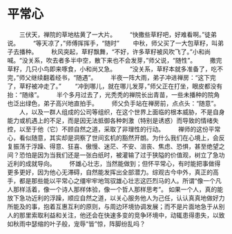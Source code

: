 # 平常心
　　三伏天，禅院的草地枯黄了一大片。 
　　“快撒些草籽吧，好难看啊。”徒弟说。 
　　“等天凉了，”师傅挥挥手，“随时” 
　　中秋，师父买了一大包草籽，叫弟子去播种。 
　　秋风突起，草籽飘舞，“不好，许多草籽被风吹飞了。”小和尚喊。“没关系，吹去者多半中空，散下来也不会发芽，”师父说，“随性”。 
　　撒完草籽，几只小鸟即来啄食，小和尚又急。 
　　“没关系，草籽本就多准备了，吃不完，”师父继续翻着经书，“随遇”。 
　　半夜一阵大雨，弟子冲进禅房：“这下完了，草籽被冲走了。” 
　　“冲到哪儿，就在哪儿发芽，”师父正在打坐，眼皮都没有抬：“随缘”。 
　　半个多月过去了，光秃秃的禅院长出青苗，一些未播种的院角也泛出绿色，弟子高兴地直拍手。 
　　师父负手站在禅房前，点点头：“随意”。 
　　人，以及一群人组成的公司等组织，在这个世界上面临的根本威胁，不是自身能力或机遇上的不足，而是因无法抵御各种刺激（特别是诱惑）而导致的情绪失控，以至于他（它）不顾自然之道，采取了非理性的行动。 
　　禅师的这份平常心，看似随意，其实却是洞察了世间玄机的豁然开朗。为什么我们在心境上，会反复振荡于浮躁、得意、狂喜、傲慢、迷茫、不安、沮丧、焦虑、恐惧，甚至绝望之间？恐怕是因为当我们还是一张白纸时，被灌输了过于狭隘的价值观，树立了急功近利的成就导向。 
　　怀雄心壮志，当然能做到；但怀平常心，有时能把事做得更多更好，因为他心无滞碍，自然能发挥出全部潜力。综观古今中外，真正的高手，都是那些能以平常心之缰牢牢地驾驭雄心壮志这匹烈马的人。所谓“像一个凡人那样活着，像一个诗人那样体验，像一个哲人那样思考”。 
如果一个人，真的能放下急功近利的浮躁，顺应自然之道，以关心服务他人为己任，认认真真地做好力所能及的事，抱着互惠互利的原则，与周边环境协调发展；而不是片面地急于从别人的那里索取利益和关注，他还会在快速多变的竞争环境中，动辄患得患失，以致如秋雨中瑟缩的叶子般，宠辱“皆”惊，阵脚纷乱吗？
 